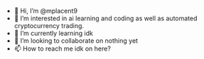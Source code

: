 - 👋 Hi, I’m @mplacent9
- 👀 I’m interested in ai learning and coding as well as automated cryptocurrency trading.
- 🌱 I’m currently learning idk 
- 💞️ I’m looking to collaborate on nothing yet
- 📫 How to reach me idk on here?

<!---
mplacent9/mplacent9 is a ✨ special ✨ repository because its `README.md` (this file) appears on your GitHub profile.
You can click the Preview link to take a look at your changes.
--->
